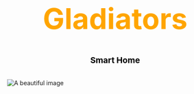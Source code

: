 <!DOCTYPE html>
<html>
<head>
<style>
  .center-image {
    display: block;
    margin: 0 auto;
  }
</style>
</head>
<body>
  <h1 style="text-align: center; font-size: 7vw;"><span style="color: orange;">Gladiators</span></h1>
  
  <h2 style="text-align: center; font-size: 2vw;"><span style="color: black;">Smart Home</span></h2>
  
  <br>
  
  <img src="image/home.png" alt="A beautiful image" class="center-image">
</body>
</html>

